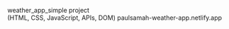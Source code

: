  weather_app_simple project  
 (HTML, CSS, JavaScript, APIs, DOM)
 paulsamah-weather-app.netlify.app
